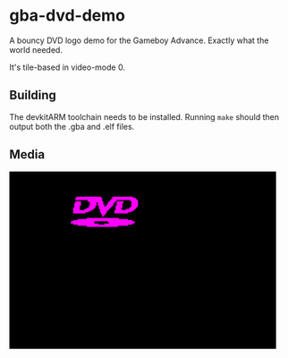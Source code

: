 # gba-dvd-demo
A bouncy DVD logo demo for the Gameboy Advance. Exactly what the world needed.

It's tile-based in video-mode 0.  

## Building
The devkitARM toolchain needs to be installed. Running `make` should then output both the .gba and .elf files.

## Media
![play](media/dvd.gif "DVD")